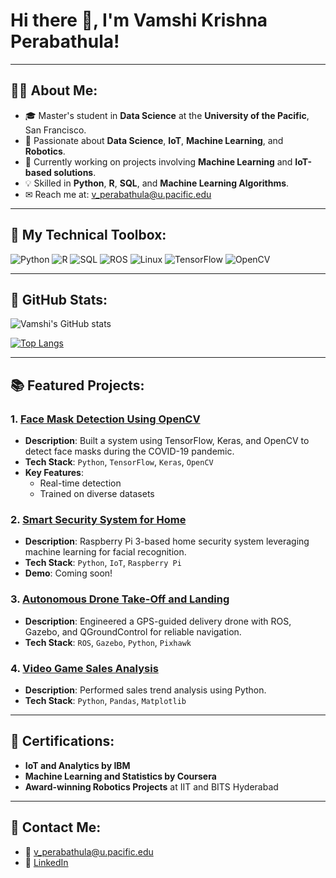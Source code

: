 

# Hi there 👋, I'm Vamshi Krishna Perabathula!

---

## 👨‍🎓 About Me:

- 🎓 Master's student in **Data Science** at the **University of the Pacific**, San Francisco.
- 🚀 Passionate about **Data Science**, **IoT**, **Machine Learning**, and **Robotics**.
- 🔗 Currently working on projects involving **Machine Learning** and **IoT-based solutions**.
- 💡 Skilled in **Python**, **R**, **SQL**, and **Machine Learning Algorithms**.
- ✉ Reach me at: [v_perabathula@u.pacific.edu](mailto:v_perabathula@u.pacific.edu)

---

## 🎨 My Technical Toolbox:

![Python](https://img.shields.io/badge/Python-3776AB?style=for-the-badge&logo=python&logoColor=white)
![R](https://img.shields.io/badge/R-276DC3?style=for-the-badge&logo=r&logoColor=white)
![SQL](https://img.shields.io/badge/SQL-003B57?style=for-the-badge&logo=postgresql&logoColor=white)
![ROS](https://img.shields.io/badge/ROS-22314E?style=for-the-badge&logo=ros&logoColor=white)
![Linux](https://img.shields.io/badge/Linux-FCC624?style=for-the-badge&logo=linux&logoColor=black)
![TensorFlow](https://img.shields.io/badge/TensorFlow-FF6F00?style=for-the-badge&logo=tensorflow&logoColor=white)
![OpenCV](https://img.shields.io/badge/OpenCV-5C3EE8?style=for-the-badge&logo=opencv&logoColor=white)

---

## 🔄 GitHub Stats:

![Vamshi's GitHub stats](https://github-readme-stats.vercel.app/api?username=perabathulavamshi&show_icons=true&theme=radical)


[![Top Langs](https://github-readme-stats.vercel.app/api/top-langs/?username=perabathulavamshi&layout=compact)](https://github.com/anuraghazra/github-readme-stats)

---

## 📚 Featured Projects:

### 1. [**Face Mask Detection Using OpenCV**](https://github.com/perabathulavamshi/Face-Mask-Detection)

- **Description**: Built a system using TensorFlow, Keras, and OpenCV to detect face masks during the COVID-19 pandemic.
- **Tech Stack**: `Python`, `TensorFlow`, `Keras`, `OpenCV`
- **Key Features**:
  - Real-time detection
  - Trained on diverse datasets

### 2. [**Smart Security System for Home**](https://github.com/perabathulavamshi/Smart-Security-System)

- **Description**: Raspberry Pi 3-based home security system leveraging machine learning for facial recognition.
- **Tech Stack**: `Python`, `IoT`, `Raspberry Pi`
- **Demo**: Coming soon!

### 3. [**Autonomous Drone Take-Off and Landing**](https://github.com/perabathulavamshi/Autonomous-Drone-Takeoff)

- **Description**: Engineered a GPS-guided delivery drone with ROS, Gazebo, and QGroundControl for reliable navigation.
- **Tech Stack**: `ROS`, `Gazebo`, `Python`, `Pixhawk`

### 4. [**Video Game Sales Analysis**](https://github.com/perabathulavamshi/Video-game-sales-analysis)

- **Description**: Performed sales trend analysis using Python.
- **Tech Stack**: `Python`, `Pandas`, `Matplotlib`

---

## 🔹 Certifications:

- **IoT and Analytics by IBM**
- **Machine Learning and Statistics by Coursera**
- **Award-winning Robotics Projects** at IIT and BITS Hyderabad

---

## 📢 Contact Me:

- 📧 [v_perabathula@u.pacific.edu](mailto:v_perabathula@u.pacific.edu)
- 🔗 [LinkedIn](https://www.linkedin.com/in/vk-perabathula/)


